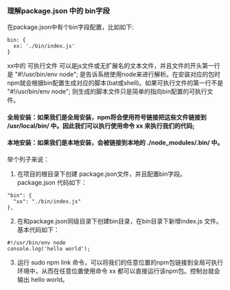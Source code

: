 ### 理解package.json 中的 bin字段

  在package.json中有个bin字段配置，比如如下:
```
bin: {
  xx: './bin/index.js'
}
```
  xx中的 可执行文件 可以是js文件或无扩展名的文本文件，并且文件的开头第一行是 "#!/usr/bin/env node"; 是告诉系统使用node来进行解析。在安装对应的包时npm就会根据bin配置生成对应的脚本(bat或shell)。如果可执行文件的第一行不是 "#!/usr/bin/env node"; 则生成的脚本文件只是简单的指向bin配置的可执行文件。

#### 全局安装：如果我们是全局安装，npm将会使用符号链接把这些文件链接到 /usr/local/bin/ 中。因此我们可以执行使用命令 xx 来执行我们的代码; 
#### 本地安装：如果我们是本地安装，会被链接到本地的 ./node_modules/.bin/ 中。

  举个列子来说：

  1. 在项目的根目录下创建 package.json文件，并且配置bin字段。
  package.json 代码如下：
```
"bin": {
  "xx": "./bin/index.js"
},
```
  2. 在和package.json同级目录下创建bin目录，在bin目录下新增index.js 文件。基本代码如下：
```
#!/usr/bin/env node
console.log('hello world');
```
  3. 运行 sudo npm link 命令，可以将我们的任意位置的npm包链接到全局可执行环境中，从而在任意位置使用命令 xx 都可以直接运行该npm包。控制台就会输出 hello world。




